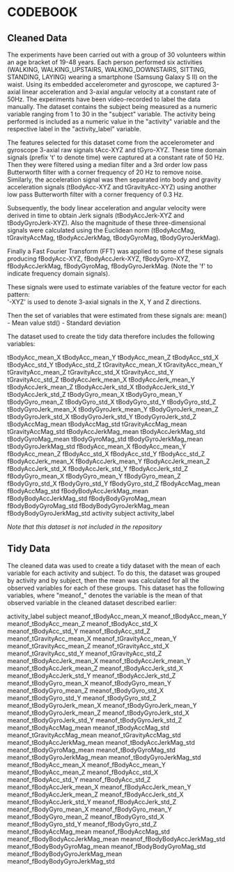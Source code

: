 # CODEBOOK

## Cleaned Data

The experiments have been carried out with a group of 30 volunteers within an age bracket of 19-48 years. Each person performed six activities (WALKING, WALKING_UPSTAIRS, WALKING_DOWNSTAIRS, SITTING, STANDING, LAYING) wearing a smartphone (Samsung Galaxy S II) on the waist. Using its embedded accelerometer and gyroscope, we captured 3-axial linear acceleration and 3-axial angular velocity at a constant rate of 50Hz. The experiments have been video-recorded to label the data manually. The dataset contains the subject being 
measured as a numeric variable ranging from 1 to 30 in the "subject" variable. The activity being performed is included as a numeric
value in the "activity" variable and the respective label in the "activity_label" variable.

The features selected for this dataset come from the accelerometer and gyroscope 3-axial raw signals tAcc-XYZ and tGyro-XYZ. These time domain signals (prefix 't' to denote time) were captured at a constant rate of 50 Hz. Then they were filtered using a median filter and a 3rd order low pass Butterworth filter with a corner frequency of 20 Hz to remove noise. Similarly, the acceleration signal was then separated into body and gravity acceleration signals (tBodyAcc-XYZ and tGravityAcc-XYZ) using another low pass Butterworth filter with a corner frequency of 0.3 Hz. 

Subsequently, the body linear acceleration and angular velocity were derived in time to obtain Jerk signals (tBodyAccJerk-XYZ and tBodyGyroJerk-XYZ). Also the magnitude of these three-dimensional signals were calculated using the Euclidean norm (tBodyAccMag, tGravityAccMag, tBodyAccJerkMag, tBodyGyroMag, tBodyGyroJerkMag). 

Finally a Fast Fourier Transform (FFT) was applied to some of these signals producing fBodyAcc-XYZ, fBodyAccJerk-XYZ, fBodyGyro-XYZ, fBodyAccJerkMag, fBodyGyroMag, fBodyGyroJerkMag. (Note the 'f' to indicate frequency domain signals). 

These signals were used to estimate variables of the feature vector for each pattern:  
'-XYZ' is used to denote 3-axial signals in the X, Y and Z directions.

Then the set of variables that were estimated from these signals are: 
mean() 	- Mean value
std() 	- Standard deviation

The dataset used to create the tidy data therefore includes the following variables:

tBodyAcc_mean_X
tBodyAcc_mean_Y
tBodyAcc_mean_Z
tBodyAcc_std_X
tBodyAcc_std_Y
tBodyAcc_std_Z
tGravityAcc_mean_X
tGravityAcc_mean_Y
tGravityAcc_mean_Z
tGravityAcc_std_X
tGravityAcc_std_Y
tGravityAcc_std_Z
tBodyAccJerk_mean_X
tBodyAccJerk_mean_Y
tBodyAccJerk_mean_Z
tBodyAccJerk_std_X
tBodyAccJerk_std_Y
tBodyAccJerk_std_Z
tBodyGyro_mean_X
tBodyGyro_mean_Y
tBodyGyro_mean_Z
tBodyGyro_std_X
tBodyGyro_std_Y
tBodyGyro_std_Z
tBodyGyroJerk_mean_X
tBodyGyroJerk_mean_Y
tBodyGyroJerk_mean_Z
tBodyGyroJerk_std_X
tBodyGyroJerk_std_Y
tBodyGyroJerk_std_Z
tBodyAccMag_mean
tBodyAccMag_std
tGravityAccMag_mean
tGravityAccMag_std
tBodyAccJerkMag_mean
tBodyAccJerkMag_std
tBodyGyroMag_mean
tBodyGyroMag_std
tBodyGyroJerkMag_mean
tBodyGyroJerkMag_std
fBodyAcc_mean_X
fBodyAcc_mean_Y
fBodyAcc_mean_Z
fBodyAcc_std_X
fBodyAcc_std_Y
fBodyAcc_std_Z
fBodyAccJerk_mean_X
fBodyAccJerk_mean_Y
fBodyAccJerk_mean_Z
fBodyAccJerk_std_X
fBodyAccJerk_std_Y
fBodyAccJerk_std_Z
fBodyGyro_mean_X
fBodyGyro_mean_Y
fBodyGyro_mean_Z
fBodyGyro_std_X
fBodyGyro_std_Y
fBodyGyro_std_Z
fBodyAccMag_mean
fBodyAccMag_std
fBodyBodyAccJerkMag_mean
fBodyBodyAccJerkMag_std
fBodyBodyGyroMag_mean
fBodyBodyGyroMag_std
fBodyBodyGyroJerkMag_mean
fBodyBodyGyroJerkMag_std
activity
subject
activity_label

*Note that this dataset is not included in the repository*

## Tidy Data

The cleaned data was used to create a tidy dataset with the mean of each variable for each activity and subject. To do this, the dataset was grouped by activity and by subject, then the mean was calculated for all the observed variables for each of these groups. This dataset has the following variables, where "meanof_" denotes the variable is the mean of that observed variable in the cleaned dataset described earlier:

activity_label
subject
meanof_tBodyAcc_mean_X
meanof_tBodyAcc_mean_Y
meanof_tBodyAcc_mean_Z
meanof_tBodyAcc_std_X
meanof_tBodyAcc_std_Y
meanof_tBodyAcc_std_Z
meanof_tGravityAcc_mean_X
meanof_tGravityAcc_mean_Y
meanof_tGravityAcc_mean_Z
meanof_tGravityAcc_std_X
meanof_tGravityAcc_std_Y
meanof_tGravityAcc_std_Z
meanof_tBodyAccJerk_mean_X
meanof_tBodyAccJerk_mean_Y
meanof_tBodyAccJerk_mean_Z
meanof_tBodyAccJerk_std_X
meanof_tBodyAccJerk_std_Y
meanof_tBodyAccJerk_std_Z
meanof_tBodyGyro_mean_X
meanof_tBodyGyro_mean_Y
meanof_tBodyGyro_mean_Z
meanof_tBodyGyro_std_X
meanof_tBodyGyro_std_Y
meanof_tBodyGyro_std_Z
meanof_tBodyGyroJerk_mean_X
meanof_tBodyGyroJerk_mean_Y
meanof_tBodyGyroJerk_mean_Z
meanof_tBodyGyroJerk_std_X
meanof_tBodyGyroJerk_std_Y
meanof_tBodyGyroJerk_std_Z
meanof_tBodyAccMag_mean
meanof_tBodyAccMag_std
meanof_tGravityAccMag_mean
meanof_tGravityAccMag_std
meanof_tBodyAccJerkMag_mean
meanof_tBodyAccJerkMag_std
meanof_tBodyGyroMag_mean
meanof_tBodyGyroMag_std
meanof_tBodyGyroJerkMag_mean
meanof_tBodyGyroJerkMag_std
meanof_fBodyAcc_mean_X
meanof_fBodyAcc_mean_Y
meanof_fBodyAcc_mean_Z
meanof_fBodyAcc_std_X
meanof_fBodyAcc_std_Y
meanof_fBodyAcc_std_Z
meanof_fBodyAccJerk_mean_X
meanof_fBodyAccJerk_mean_Y
meanof_fBodyAccJerk_mean_Z
meanof_fBodyAccJerk_std_X
meanof_fBodyAccJerk_std_Y
meanof_fBodyAccJerk_std_Z
meanof_fBodyGyro_mean_X
meanof_fBodyGyro_mean_Y
meanof_fBodyGyro_mean_Z
meanof_fBodyGyro_std_X
meanof_fBodyGyro_std_Y
meanof_fBodyGyro_std_Z
meanof_fBodyAccMag_mean
meanof_fBodyAccMag_std
meanof_fBodyBodyAccJerkMag_mean
meanof_fBodyBodyAccJerkMag_std
meanof_fBodyBodyGyroMag_mean
meanof_fBodyBodyGyroMag_std
meanof_fBodyBodyGyroJerkMag_mean
meanof_fBodyBodyGyroJerkMag_std
